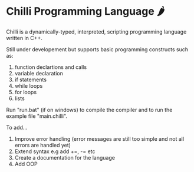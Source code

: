 # Chilli Programming Language 🌶️

Chilli is a dynamically-typed, interpreted, scripting programming language written in C++.

Still under developement but supports basic programming constructs such as:
1. function declartions and calls
2. variable declaration
3. if statements
4. while loops
5. for loops
6. lists

Run "run.bat" (if on windows) to compile the compiler and to run the example file "main.chilli".


To add...

1. Improve error handling (error messages are still too simple and not all errors are handled yet)
2. Extend syntax e.g add +=, -= etc
3. Create a documentation for the language
4. Add OOP
